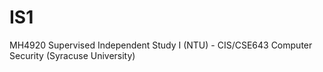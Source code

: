 # IS1
MH4920 Supervised Independent Study I (NTU) - CIS/CSE643 Computer Security (Syracuse University)
